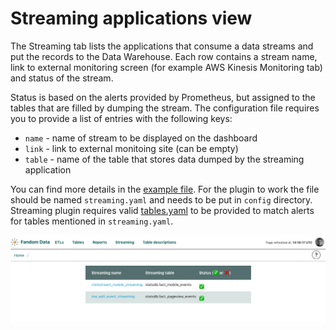 # Streaming applications view

The Streaming tab lists the applications that consume a data streams and put the records
to the Data Warehouse. Each row contains a stream name, link to external monitoring screen
(for example AWS Kinesis Monitoring tab) and status of the stream.

Status is based on the alerts provided by Prometheus, but assigned to the tables that
are filled by dumping the stream. The configuration file requires you to provide a list 
of entries with the following keys:
- `name` - name of stream to be displayed on the dashboard
- `link` - link to external monitoing site (can be empty)
- `table` - name of the table that stores data dumped by the streaming application

You can find more details in the [example file](streaming.yaml.template). For the plugin
to work the file should be named `streaming.yaml` and needs to be put in `config` directory.
Streaming plugin requires valid [tables.yaml](../tables/tables.yaml.template) to be
provided to match alerts for tables mentioned in `streaming.yaml`.

![streaming](streaming.png)